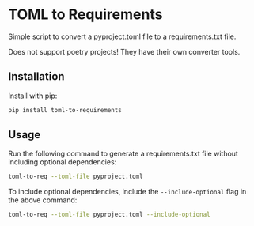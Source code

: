 # TOML to Requirements

Simple script to convert a pyproject.toml file to a requirements.txt file.

Does not support poetry projects! They have their own converter tools.

## Installation

Install with pip:

```bash
pip install toml-to-requirements
```

## Usage

Run the following command to generate a requirements.txt file without including optional dependencies:

```bash
toml-to-req --toml-file pyproject.toml
```

To include optional dependencies, include the `--include-optional` flag in the above command:

```bash
toml-to-req --toml-file pyproject.toml --include-optional
```
